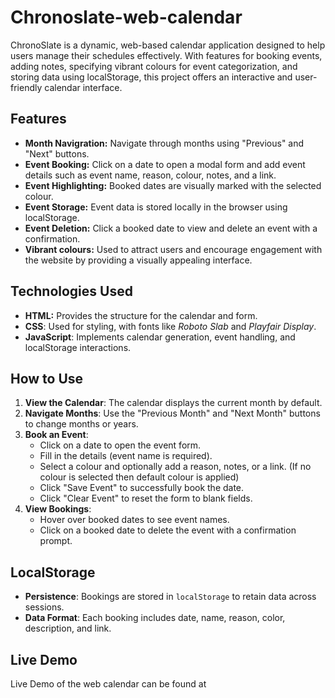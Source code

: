 # Chronoslate-web-calendar
ChronoSlate is a dynamic, web-based calendar application designed to help users manage their schedules effectively. With features for booking events, adding notes, specifying vibrant colours for event categorization, and storing data using localStorage, this project offers an interactive and user-friendly calendar interface.

## Features
- **Month Navigration:** Navigate through months using "Previous" and "Next" buttons.
- **Event Booking:** Click on a date to open a modal form and add event details such as event name, reason, colour, notes, and a link.
- **Event Highlighting:** Booked dates are visually marked with the selected colour.
- **Event Storage:** Event data is stored locally in the browser using localStorage.
- **Event Deletion:** Click a booked date to view and delete an event with a confirmation.
- **Vibrant colours:** Used to attract users and encourage engagement with the website by providing a visually appealing interface.

## Technologies Used
- **HTML:** Provides the structure for the calendar and form.
- **CSS**: Used for styling, with fonts like *Roboto Slab* and *Playfair Display*.  
- **JavaScript**: Implements calendar generation, event handling, and localStorage interactions.

## How to Use
1. **View the Calendar**: The calendar displays the current month by default.
2. **Navigate Months**: Use the "Previous Month" and "Next Month" buttons to change months or years.
3. **Book an Event**:
   - Click on a date to open the event form.
   - Fill in the details (event name is required).
   - Select a colour and optionally add a reason, notes, or a link. (If no colour is selected then default colour is applied)
   - Click "Save Event" to successfully book the date.
   - Click "Clear Event" to reset the form to blank fields.
4. **View Bookings**:
   - Hover over booked dates to see event names.
   - Click on a booked date to delete the event with a confirmation prompt.

## LocalStorage

- **Persistence**: Bookings are stored in `localStorage` to retain data across sessions.
- **Data Format**: Each booking includes date, name, reason, color, description, and link.

## Live Demo

Live Demo of the web calendar can be found at 
